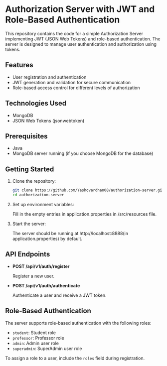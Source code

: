 # Authorization Server with JWT and Role-Based Authentication

This repository contains the code for a simple Authorization Server implementing JWT (JSON Web Tokens) and role-based authentication. The server is designed to manage user authentication and authorization using tokens.

## Features

- User registration and authentication
- JWT generation and validation for secure communication
- Role-based access control for different levels of authorization

## Technologies Used

- MongoDB 
- JSON Web Tokens (jsonwebtoken)

## Prerequisites

- Java
- MongoDB server running (if you choose MongoDB for the database)

## Getting Started

1. Clone the repository:

    ```bash
    git clone https://github.com/Yashovardhan08/authorization-server.git
    cd authorization-server
    ```
2. Set up environment variables:

   Fill in the empty entries in application.properties in /src/resources file.

3. Start the server:


   The server should be running at http://localhost:8888(in application.properties) by default.

## API Endpoints

- **POST /api/v1/auth/register**

  Register a new user.

- **POST /api/v1/auth/authenticate**

  Authenticate a user and receive a JWT token.

## Role-Based Authentication

The server supports role-based authentication with the following roles:

- `student`: Student role
- `professor`: Professor role
- `admin`: Admin user role
- `superadmin`: SuperAdmin user role

To assign a role to a user, include the `roles` field during registration.

